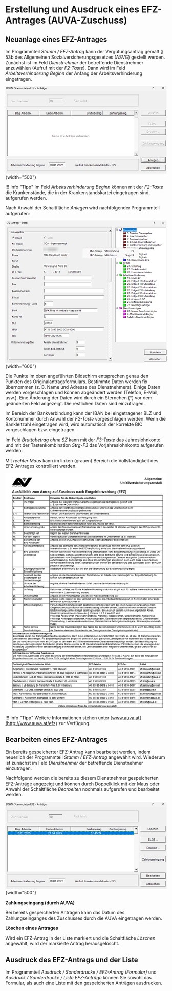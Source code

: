 # Erstellung und Ausdruck eines EFZ-Antrages (AUVA-Zuschuss)

## Neuanlage eines EFZ-Antrages

Im Programmteil *Stamm / EFZ-Antrag* kann der Vergütungsantrag gemäß § 53b des Allgemeinen Sozialversicherungsgesetzes (ASVG) gestellt werden. Zunächst ist im Feld *Dienstnehmer* der betreffende Dienstnehmer anzuwählen (Aufruf mit der *F2-Taste*). Dann wird im Feld *Arbeitsverhinderung Beginn* der Anfang der Arbeitsverhinderung eingetragen.

![Image](<img/image342.png>){width="500"}

!!! info "Tipp"
    Im Feld *Arbeitsverhinderung Beginn* können mit der *F2-Taste* die Krankenstände, die in der Krankenstandskartei eingetragen sind, aufgerufen werden.

Nach Anwahl der Schaltfläche *Anlegen* wird nachfolgender Programmteil aufgerufen:

![Image](<img/image343.png>){width="600"}

Die Punkte im oben angeführten Bildschirm entsprechen genau den Punkten des Originalantragsformulars. Bestimmte Daten werden fix übernommen (z. B. Name und Adresse des Dienstnehmers). Einige Daten werden vorgeschlagen und können abgeändert werden (Telefon, E-Mail, usw.). Eine Änderung der Daten wird durch ein Sternchen (\*) vor dem geänderten Feld angezeigt. Die restlichen Daten sind einzutragen.

Im Bereich der Bankverbindung kann der IBAN bei eingetragener BLZ und Kontonummer durch Anwahl der *F2-Taste* vorgeschlagen werden. Wenn die Bankleitzahl eingetragen wird, wird automatisch der korrekte BIC vorgeschlagen bzw. eingetragen.

Im Feld *Bruttobetrag ohne SZ* kann mit der *F3-Taste* das Jahreslohnkonto und mit der Tastenkombination *Strg-F3* das Vorjahreslohnkonto aufgerufen werden.

Mit *rechter Maus* kann im linken (grauen) Bereich die Vollständigkeit des EFZ-Antrages kontrolliert werden.

![Image](<img/image344.png>)

!!! info "Tipp"
    Weitere Informationen stehen unter [www.auva.at](http://www.auva.at/efz) zur Verfügung.

## Bearbeiten eines EFZ-Antrages

Ein bereits gespeicherter EFZ-Antrag kann bearbeitet werden, indem neuerlich der Programmteil *Stamm / EFZ-Antrag* angewählt wird. Wiederum ist zunächst im Feld *Dienstnehmer* der betreffende Dienstnehmer einzutragen.

Nachfolgend werden die bereits zu diesem Dienstnehmer gespeicherten EFZ-Anträge angezeigt und können durch Doppelklick mit der Maus oder Anwahl der Schaltfläche *Bearbeiten* nochmals aufgerufen und bearbeitet werden.

![Image](<img/image345.png>){width="500"}

**Zahlungseingang (durch AUVA)**

Bei bereits gespeicherten Anträgen kann das Datum des Zahlungseinganges des Zuschusses durch die AUVA eingetragen werden.

**Löschen eines Antrages**

Wird ein EFZ-Antrag in der Liste markiert und die Schaltfläche *Löschen* angewählt, wird der markierte Antrag herausgelöscht.

## Ausdruck des EFZ-Antrags und der Liste

Im Programmteil *Ausdruck / Sonderdrucke / EFZ-Antrag (Formular)* und *Ausdruck / Sonderdrucke / Liste EFZ-Anträge* können Sie sowohl das Formular, als auch eine Liste mit den gespeicherten Anträgen ausdrucken.